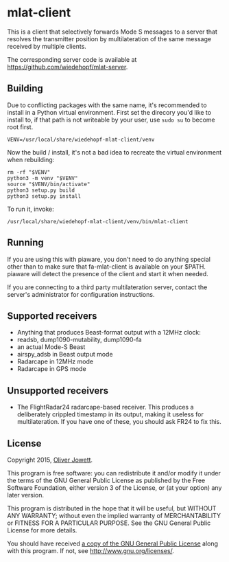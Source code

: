 # mlat-client

This is a client that selectively forwards Mode S messages to a
server that resolves the transmitter position by multilateration of the same
message received by multiple clients.

The corresponding server code is available at
https://github.com/wiedehopf/mlat-server.

## Building

Due to conflicting packages with the same name, it's recommended to install in a Python virtual environment.
First set the direcory you'd like to install to, if that path is not writeable by your user, use `sudo su` to become root first.
```
VENV=/usr/local/share/wiedehopf-mlat-client/venv
```
Now the build / install, it's not a bad idea to recreate the virtual environment when rebuilding:
```
rm -rf "$VENV"
python3 -m venv "$VENV"
source "$VENV/bin/activate"
python3 setup.py build
python3 setup.py install
```

To run it, invoke:
```
/usr/local/share/wiedehopf-mlat-client/venv/bin/mlat-client
```


## Running

If you are using this with piaware, you don't need to do anything special
other than to make sure that fa-mlat-client is available on your $PATH.
piaware will detect the presence of the client and start it when needed.

If you are connecting to a third party multilateration server, contact the
server's administrator for configuration instructions.

## Supported receivers

* Anything that produces Beast-format output with a 12MHz clock:
 * readsb, dump1090-mutability, dump1090-fa
 * an actual Mode-S Beast
 * airspy_adsb in Beast output mode
* Radarcape in 12MHz mode
* Radarcape in GPS mode

## Unsupported receivers

* The FlightRadar24 radarcape-based receiver. This produces a deliberately
crippled timestamp in its output, making it useless for multilateration.
If you have one of these, you should ask FR24 to fix this.

## License

Copyright 2015, [Oliver Jowett](mailto:oliver@mutability.co.uk).

This program is free software: you can redistribute it and/or modify
it under the terms of the GNU General Public License as published by
the Free Software Foundation, either version 3 of the License, or
(at your option) any later version.

This program is distributed in the hope that it will be useful,
but WITHOUT ANY WARRANTY; without even the implied warranty of
MERCHANTABILITY or FITNESS FOR A PARTICULAR PURPOSE.  See the
GNU General Public License for more details.

You should have received [a copy of the GNU General Public License](COPYING)
along with this program.  If not, see <http://www.gnu.org/licenses/>.
